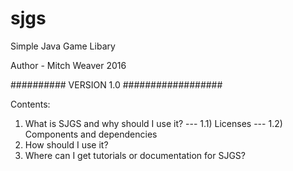 # sjgs
Simple Java Game Libary

Author - Mitch Weaver 2016

########## VERSION 1.0 ##################

Contents:
1) What is SJGS and why should I use it?
--- 1.1) Licenses
--- 1.2) Components and dependencies
2) How should I use it?
3) Where can I get tutorials or documentation for SJGS?
